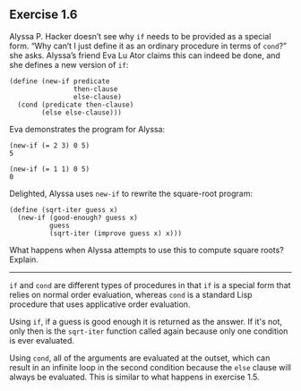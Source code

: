 ## Exercise 1.6

Alyssa P. Hacker doesn’t see why `if` needs to be provided as a special form. “Why can’t I just define it as an ordinary procedure in terms of `cond`?” she asks. Alyssa’s friend Eva Lu Ator claims this can indeed be done, and she defines a new version of `if`:

```
(define (new-if predicate 
                then-clause 
                else-clause)
  (cond (predicate then-clause)
        (else else-clause)))
```

Eva demonstrates the program for Alyssa:

```
(new-if (= 2 3) 0 5)
5

(new-if (= 1 1) 0 5)
0
```

Delighted, Alyssa uses `new-if` to rewrite the square-root program:

```
(define (sqrt-iter guess x)
  (new-if (good-enough? guess x)
          guess
          (sqrt-iter (improve guess x) x)))
```

What happens when Alyssa attempts to use this to compute square roots? Explain.

---

`if` and `cond` are different types of procedures in that `if` is a special form that relies on normal order evaluation, whereas `cond` is a standard Lisp procedure that uses applicative order evaluation.

Using `if`, if a guess is good enough it is returned as the answer. If it's not, only then is the `sqrt-iter` function called again because only one condition is ever evaluated. 

Using `cond`, all of the arguments are evaluated at the outset, which can result in an infinite loop in the second condition because the `else` clause will always be evaluated. This is similar to what happens in exercise 1.5.